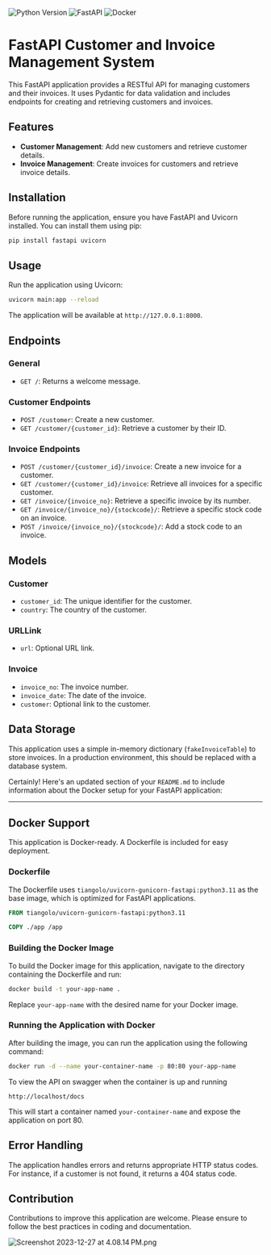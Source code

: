 ![Python Version](https://img.shields.io/pypi/pyversions/fastapi)
![FastAPI](https://img.shields.io/badge/FastAPI-005571?style=for-the-badge&logo=fastapi)
![Docker](https://img.shields.io/badge/docker-%230db7ed.svg?&style=for-the-badge&logo=docker&logoColor=white)


# FastAPI Customer and Invoice Management System

This FastAPI application provides a RESTful API for managing customers and their invoices. It uses Pydantic for data validation and includes endpoints for creating and retrieving customers and invoices.

## Features

- **Customer Management**: Add new customers and retrieve customer details.
- **Invoice Management**: Create invoices for customers and retrieve invoice details.

## Installation

Before running the application, ensure you have FastAPI and Uvicorn installed. You can install them using pip:

```bash
pip install fastapi uvicorn
```

## Usage

Run the application using Uvicorn:

```bash
uvicorn main:app --reload
```

The application will be available at `http://127.0.0.1:8000`.

## Endpoints

### General

- `GET /`: Returns a welcome message.

### Customer Endpoints

- `POST /customer`: Create a new customer.
- `GET /customer/{customer_id}`: Retrieve a customer by their ID.

### Invoice Endpoints

- `POST /customer/{customer_id}/invoice`: Create a new invoice for a customer.
- `GET /customer/{customer_id}/invoice`: Retrieve all invoices for a specific customer.
- `GET /invoice/{invoice_no}`: Retrieve a specific invoice by its number.
- `GET /invoice/{invoice_no}/{stockcode}/`: Retrieve a specific stock code on an invoice.
- `POST /invoice/{invoice_no}/{stockcode}/`: Add a stock code to an invoice.

## Models

### Customer

- `customer_id`: The unique identifier for the customer.
- `country`: The country of the customer.

### URLLink

- `url`: Optional URL link.

### Invoice

- `invoice_no`: The invoice number.
- `invoice_date`: The date of the invoice.
- `customer`: Optional link to the customer.

## Data Storage

This application uses a simple in-memory dictionary (`fakeInvoiceTable`) to store invoices. In a production environment, this should be replaced with a database system.

Certainly! Here's an updated section of your `README.md` to include information about the Docker setup for your FastAPI application:

---

## Docker Support

This application is Docker-ready. A Dockerfile is included for easy deployment.

### Dockerfile

The Dockerfile uses `tiangolo/uvicorn-gunicorn-fastapi:python3.11` as the base image, which is optimized for FastAPI applications.

```Dockerfile
FROM tiangolo/uvicorn-gunicorn-fastapi:python3.11

COPY ./app /app
```

### Building the Docker Image

To build the Docker image for this application, navigate to the directory containing the Dockerfile and run:

```bash
docker build -t your-app-name .
```

Replace `your-app-name` with the desired name for your Docker image.

### Running the Application with Docker

After building the image, you can run the application using the following command:

```bash
docker run -d --name your-container-name -p 80:80 your-app-name
```
To view the API on swagger when the container is up and running 

```commandline
http://localhost/docs
```


This will start a container named `your-container-name` and expose the application on port 80.


## Error Handling

The application handles errors and returns appropriate HTTP status codes. For instance, if a customer is not found, it returns a 404 status code.

## Contribution

Contributions to improve this application are welcome. Please ensure to follow the best practices in coding and documentation.

![Screenshot 2023-12-27 at 4.08.14 PM.png](images%2FScreenshot%202023-12-27%20at%204.08.14%E2%80%AFPM.png)